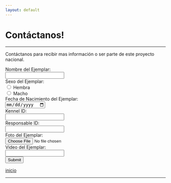 ```yaml
---
layout: default
---
```


# Contáctanos!
***

Contáctanos para recibir mas información o ser parte de este proyecto nacional.
<form action="ins_ejemplar.php" method="post">
Nombre del Ejemplar:<br><input type="text" name="ejemplar"><br>
Sexo del Ejemplar:<br>
<input type="radio" id="Hembra" name="sexo" value="Hembra">
<label for="Hembra">Hembra</label><br>
<input type="radio" id="Macho" name="sexo" value="Macho">
<label for="Macho">Macho</label><br>
Fecha de Nacimiento del Ejemplar:<br><input type="date" name="fnacim"><br>
Kennel ID:<br><input type="number" name="kennelid"><br>
Responsable ID:<br><input type="number" name="responsable"><br>
Foto del Ejemplar:<br> <input type="file" name="foto"><br>
Video del Ejemplar:<br><input type="url" name="video"><br>
<input type="submit">
</form>
  

  
[inicio](./)

***
